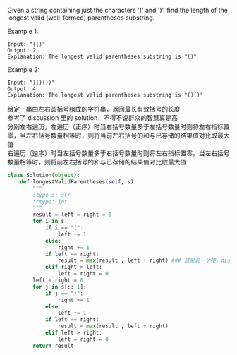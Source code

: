 Given a string containing just the characters '(' and ')', find the length of the longest valid (well-formed) parentheses substring.

Example 1:
```
Input: "(()"
Output: 2
Explanation: The longest valid parentheses substring is "()"
```
Example 2:
```
Input: ")()())"
Output: 4
Explanation: The longest valid parentheses substring is "()()"
```
给定一串由左右圆括号组成的字符串，返回最长有效括号的长度  
参考了 discussion 里的 solution，不得不说群众的智慧真是高  
分别左右遍历，左遍历（正序）时当右括号数量多于左括号数量时则将左右指标置零，当左右括号数量相等时，则将当前左右括号的和与已存储的结果值对比取最大值  
右遍历（逆序）时当左括号数量多于右括号数量时则将左右指标置零，当左右括号数量相等时，则将前左右括号的和与已存储的结果值对比取最大值  
```python
class Solution(object):
    def longestValidParentheses(self, s):
        """
        :type s: str
        :rtype: int
        """
        result = left = right = 0
        for i in s:
            if i == "(":
                left += 1
            else:
                right += 1
            if left == right:
                result = max(result , left + right) ### 这里说一个梗，discussion 里面是用 l 和 r 代表左右指标，然后这里看起来就像是右指标加1，当时想了好久，为什么要加1，后来才明白是加 “L”  o(╥﹏╥)o，为了防止以后看过来时又懵逼，还是写 left 和 right 比较妥
            elif right > left:
                left = right = 0
        left = right = 0
        for j in s[::-1]:
            if j == ")":
                right += 1
            else:
                left += 1
            if left == right:
                result = max(result , left + right)
            elif left > right:
                left = right = 0
        return result
```
